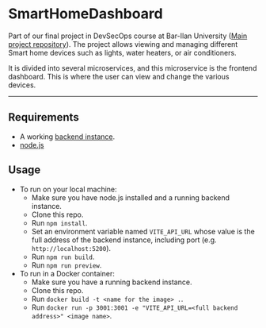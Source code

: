 # SmartHomeDashboard

Part of our final project in DevSecOps course at Bar-Ilan
University ([Main project repository](https://github.com/NadavNV/SmartHomeConfig)). The project allows viewing and
managing different Smart home devices such as lights, water heaters, or air conditioners.

It is divided into several microservices, and this microservice is the frontend dashboard. This is where the user can
view and change the various devices.

---

## Requirements

- A working [backend instance](https://github.com/NadavNV/SmartHomeBackend).
- [node.js](https://nodejs.org/en)

## Usage

- To run on your local machine:
  - Make sure you have node.js installed and a running backend instance.
  - Clone this repo.
  - Run `npm install`.
  - Set an environment variable named `VITE_API_URL` whose value is the full address of the backend instance, including
    port
    (e.g. `http://localhost:5200`).
  - Run `npm run build`.
  - Run `npm run preview`.
- To run in a Docker container:
  - Make sure you have a running backend instance.
  - Clone this repo.
  - Run `docker build -t <name for the image> .`.
  - Run `docker run -p 3001:3001 -e "VITE_API_URL=<full backend address>" <image name>`.
